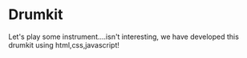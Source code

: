 # Drumkit
Let's play some instrument....isn't interesting, we have developed this drumkit using html,css,javascript!
